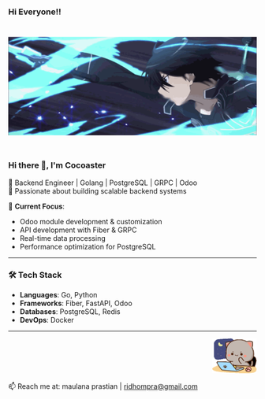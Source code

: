 ### Hi Everyone!!  
<p align="center">
  <img src="banner.gif" alt="banner" style="width: 800px; height: 250px; clip-path: inset(10% 0 10% 0);">
</p>

### Hi there 👋, I'm Cocoaster 
🔹 Backend Engineer | Golang | PostgreSQL | GRPC | Odoo  
🔹 Passionate about building scalable backend systems  

📌 **Current Focus**:  
- Odoo module development & customization  
- API development with Fiber & GRPC
- Real-time data processing  
- Performance optimization for PostgreSQL  

---

### 🛠 Tech Stack  
- **Languages**: Go, Python  
- **Frameworks**: Fiber, FastAPI, Odoo  
- **Databases**: PostgreSQL, Redis  
- **DevOps**: Docker

---

<div style="text-align: right;">
  <img src="bmochi.gif" alt="mochi" style="width: 90px; height: auto;">
</div>

📫 Reach me at: maulana prastian | ridhompra@gmail.com  

<!-- ![Snake animation](https://github.com/thepiyushmalhotra/thepiyushmalhotra/blob/output/github-contribution-grid-snake.svg) -->

<!-- ![GitHub stats](https://github-readme-stats.vercel.app/api?username=cocoasterr&show_icons=true&theme=dark)
![Top Langs](https://github-readme-stats.vercel.app/api/top-langs/?username=cocoasterr&layout=compact&theme=dark) -->
